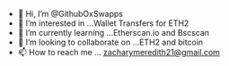 - 👋 Hi, I’m @GithubOxSwapps
- 👀 I’m interested in ...Wallet Transfers for ETH2
- 🌱 I’m currently learning ...Etherscan.io and Bscscan
- 💞️ I’m looking to collaborate on ...ETH2 and bitcoin
- 📫 How to reach me ... zacharymeredith21@gmail.com

<!---
GithubOxSwapps/GithubOxSwapps is a ✨ special ✨ repository because its `README.md` (this file) appears on your GitHub profile.
You can click the Preview link to take a look at your changes.
--->
